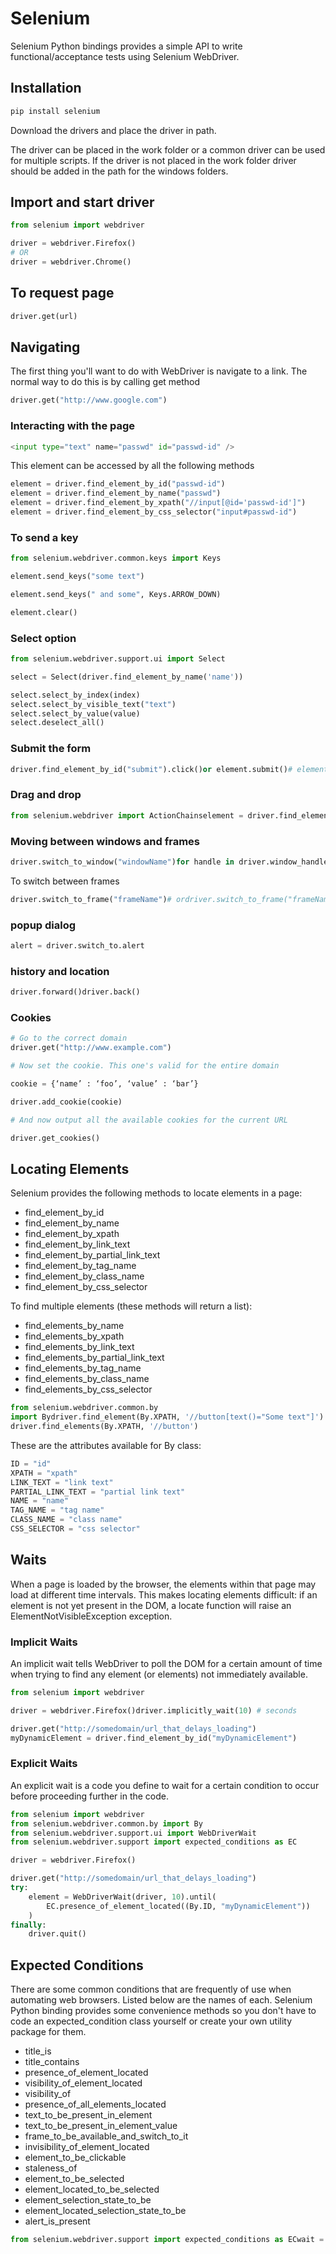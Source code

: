 # Selenium

Selenium Python bindings provides a simple API to write functional/acceptance tests using Selenium WebDriver.

## Installation

``` bash
pip install selenium
```

Download the drivers and place the driver in path. 

The driver can be placed in the work folder or a common driver can be used for multiple scripts. If the driver is not placed in the work folder driver should be added in the path for the windows folders. 

## Import and start driver

``` python
from selenium import webdriver

driver = webdriver.Firefox()
# OR
driver = webdriver.Chrome()
```

## To request page

``` python
driver.get(url)
```

## Navigating

The first thing you'll want to do with WebDriver is navigate to a link. The normal way to do this is by calling get method

``` python
driver.get("http://www.google.com")
```

### Interacting with the page

``` python
<input type="text" name="passwd" id="passwd-id" />
```

This element can be accessed by all the following methods

``` python
element = driver.find_element_by_id("passwd-id")
element = driver.find_element_by_name("passwd")
element = driver.find_element_by_xpath("//input[@id='passwd-id']")
element = driver.find_element_by_css_selector("input#passwd-id")
```

### To send a key

``` python
from selenium.webdriver.common.keys import Keys

element.send_keys("some text")

element.send_keys(" and some", Keys.ARROW_DOWN)

element.clear()
```

### Select option

``` python
from selenium.webdriver.support.ui import Select

select = Select(driver.find_element_by_name('name'))

select.select_by_index(index)
select.select_by_visible_text("text")
select.select_by_value(value)
select.deselect_all()
```

### Submit the form

``` python
driver.find_element_by_id("submit").click()or element.submit()# element can be any method in the form
```

### Drag and drop

``` python
from selenium.webdriver import ActionChainselement = driver.find_element_by_name("source")target = driver.find_element_by_name("target")action_chains = ActionChains(driver)action_chains.drag_and_drop(element, target).perform()
```

### Moving between windows and frames

``` python
driver.switch_to_window("windowName")for handle in driver.window_handles:    driver.switch_to_window(handle)
```

To switch between frames

``` python
driver.switch_to_frame("frameName")# ordriver.switch_to_frame("frameName.0.child")
```

### popup dialog

``` python
alert = driver.switch_to.alert
```

### history and location

``` python
driver.forward()driver.back()
```

### Cookies

``` python
# Go to the correct domain
driver.get("http://www.example.com")

# Now set the cookie. This one's valid for the entire domain

cookie = {‘name’ : ‘foo’, ‘value’ : ‘bar’}

driver.add_cookie(cookie)

# And now output all the available cookies for the current URL

driver.get_cookies()
```

## Locating Elements

Selenium provides the following methods to locate elements in a page:

-   find_element_by_id
-   find_element_by_name
-   find_element_by_xpath
-   find_element_by_link_text
-   find_element_by_partial_link_text
-   find_element_by_tag_name
-   find_element_by_class_name
-   find_element_by_css_selector

To find multiple elements (these methods will return a list):

-   find_elements_by_name
-   find_elements_by_xpath
-   find_elements_by_link_text
-   find_elements_by_partial_link_text
-   find_elements_by_tag_name
-   find_elements_by_class_name
-   find_elements_by_css_selector

``` python
from selenium.webdriver.common.by 
import Bydriver.find_element(By.XPATH, '//button[text()="Some text"]')
driver.find_elements(By.XPATH, '//button')
```

These are the attributes available for By class:

``` python
ID = "id"
XPATH = "xpath"
LINK_TEXT = "link text"
PARTIAL_LINK_TEXT = "partial link text"
NAME = "name"
TAG_NAME = "tag name"
CLASS_NAME = "class name"
CSS_SELECTOR = "css selector"
```

## Waits

When a page is loaded by the browser, the elements within that page may load at different time intervals. This makes locating elements difficult: if an element is not yet present in the DOM, a locate function will raise an ElementNotVisibleException exception.

### Implicit Waits

An implicit wait tells WebDriver to poll the DOM for a certain amount of time when trying to find any element (or elements) not immediately available.

``` python
from selenium import webdriver

driver = webdriver.Firefox()driver.implicitly_wait(10) # seconds

driver.get("http://somedomain/url_that_delays_loading")
myDynamicElement = driver.find_element_by_id("myDynamicElement")
```

### Explicit Waits

An explicit wait is a code you define to wait for a certain condition to occur before proceeding further in the code.

``` python
from selenium import webdriver
from selenium.webdriver.common.by import By
from selenium.webdriver.support.ui import WebDriverWait
from selenium.webdriver.support import expected_conditions as EC

driver = webdriver.Firefox()

driver.get("http://somedomain/url_that_delays_loading")
try:    
    element = WebDriverWait(driver, 10).until(
        EC.presence_of_element_located((By.ID, "myDynamicElement"))
    )
finally:    
    driver.quit()
```

## Expected Conditions

There are some common conditions that are frequently of use when automating web browsers. Listed below are the names of each. Selenium Python binding provides some convenience methods so you don't have to code an expected_condition class yourself or create your own utility package for them.

-   title_is
-   title_contains
-   presence_of_element_located
-   visibility_of_element_located
-   visibility_of
-   presence_of_all_elements_located
-   text_to_be_present_in_element
-   text_to_be_present_in_element_value
-   frame_to_be_available_and_switch_to_it
-   invisibility_of_element_located
-   element_to_be_clickable
-   staleness_of
-   element_to_be_selected
-   element_located_to_be_selected
-   element_selection_state_to_be
-   element_located_selection_state_to_be
-   alert_is_present

``` python
from selenium.webdriver.support import expected_conditions as ECwait = WebDriverWait(driver, 10)element = wait.until(EC.element_to_be_clickable((By.ID, 'someid')))
```

